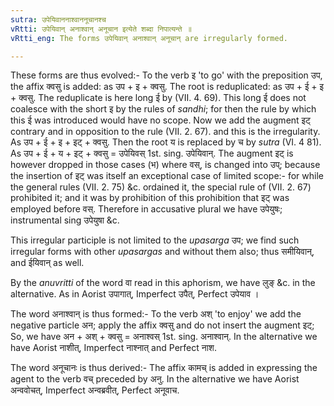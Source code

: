 ```yaml
---
sutra: उपेयिवाननाश्वाननूचानश्च
vRtti: उपेयिवान् अनाश्वान् अनूचान इत्येते शब्दा निपात्यन्ते ॥
vRtti_eng: The forms उपेयिवान् अनाश्वान् अनूचान् are irregularly formed.

---
```

These forms are thus evolved:- To the verb इ 'to go' with the preposition उप, the affix क्वसु is added: as उप + इ + क्वसु. The root is reduplicated: as उप + ई + इ + क्वसु. The reduplicate is here long ई by (VII. 4. 69). This long ई does not coalesce with the short इ by the rules of _sandhi_; for then the rule by which this ई was introduced would have no scope. Now we add the augment इट् contrary and in opposition to the rule (VII. 2. 67). and this is the irregularity. As उप + ई + इ + इट् + क्वसु. Then the root य is replaced by च by _sutra_ (VI. 4 81). As उप + ई + य + इट् + क्वसु = उपेयिवस् 1st. sing. उपेयिवान्. The augment इट् is however dropped in those cases (भ) where वस्, is changed into उप्; because the insertion of इट् was itself an exceptional case of limited scope:-  for while the general rules (VII. 2. 75) &c. ordained it, the special rule of (VII. 2. 67) prohibited it; and it was by prohibition of this prohibition that इट् was employed before वस्. Therefore in accusative plural we have उपेयुषः; instrumental sing उपेयुषा &c.

This irregular participle is not limited to the _upasarga_ उप; we find such irregular forms with other _upasargas_ and without them also; thus समीयिवान्, and ईयिवान् as well.

By the _anuvritti_ of the word वा read in this aphorism, we have लुङ् &c. in the alternative. As in Aorist उपागात्, Imperfect उपैत्, Perfect उपेयाव ।

The word अनाश्वान् is thus formed:- To the verb अश् 'to enjoy' we add the negative particle अन; apply the affix क्वसु and do not insert the augment इट्; So, we have अन + अश् + क्वसु = अनाश्वस् 1st. sing. अनाश्वान्. In the alternative we have Aorist नाशीत्, Imperfect नाश्नात् and Perfect नाश.

The word अनूचानः is thus derived:- The affix कामच् is added in expressing the agent to the verb वच् preceded by अनु. In the alternative we have Aorist अन्ववोचत्, Imperfect अन्वब्रवीत्, Perfect अनूवाच.